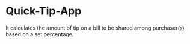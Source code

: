 # Quick-Tip-App
It calculates the amount of tip on a bill to be shared among purchaser(s) based on a set percentage.
